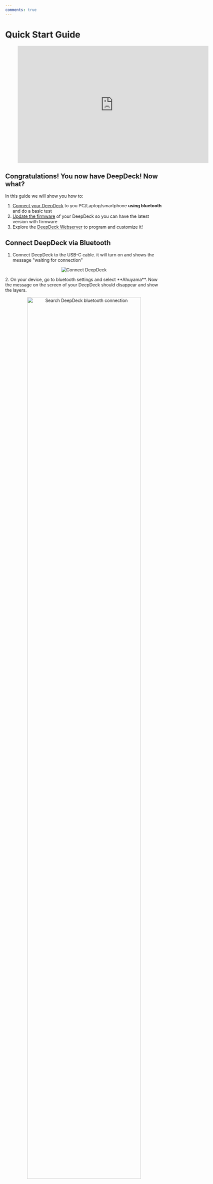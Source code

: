 ```yaml
---
comments: true
---
```


# Quick Start Guide

<figure markdown>
  <iframe width="610" height="375" src="https://www.youtube-nocookie.com/embed/WS0yqG_PsY4" title="YouTube video player" frameborder="0" allow="accelerometer; autoplay; clipboard-write; encrypted-media; gyroscope; picture-in-picture; web-share" allowfullscreen></iframe>
</figure>



## **Congratulations!** You now have DeepDeck! Now what?

In this guide we will show you how to:

1. [Connect your DeepDeck](#connect-deepdeck-via-bluetooth) to you PC/Laptop/smartphone **using bluetooth** and do a basic test
1. [Update the firmware](qsg-firmware-update.md) of your DeepDeck so you can have the latest version with firmware
1. Explore the [DeepDeck Webserver](qsg-webserver.md) to program and customize it!

## Connect DeepDeck via Bluetooth

1. Connect DeepDeck to the USB-C cable. it will turn on and shows the message "waiting for connection"
  <p align="center">
    <img src="https://github.com/DeepSea-Developments/DeepDeck.Ahuyama.fw/assets/5274871/55b27d12-48ca-461f-948b-dfd339eaefde?raw=true" alt="Connect DeepDeck"/>
  </p>
2. On your device, go to bluetooth settings and select **Ahuyama**. Now the message on the screen of your DeepDeck should disappear and show the layers.
  <p align="center">
    <img src="https://github.com/DeepSea-Developments/DeepDeck.Ahuyama.fw/assets/5274871/64ecf965-aa20-495f-a333-fdb86c663273?raw=true" alt="Search DeepDeck bluetooth connection" width="85%"/>
  </p>
3. Move the left knob and see how it lowers and rises the volume of your device!
  <p align="center">
    <img src="https://github.com/DeepSea-Developments/DeepDeck.Ahuyama.fw/assets/5274871/3a1f4be4-7675-40fe-88cf-3d0ff67a73f1?raw=true" alt="DeepDeck basic test" width="35%"/>
  </p>

Now we will go through the process of updating the firmware, and exploring the WebServer tool to program your own layers!
